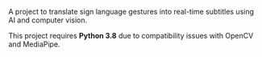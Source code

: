A project to translate sign language gestures into real-time subtitles using AI and computer vision.


This project requires **Python 3.8** due to compatibility issues with OpenCV and MediaPipe.